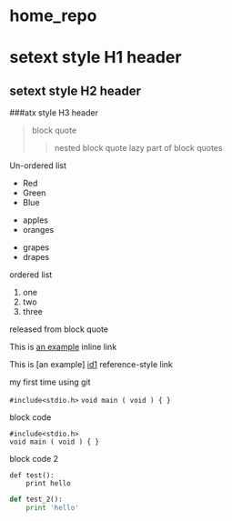 home_repo
=========

setext style H1 header
===================

setext style H2 header
--------------

###atx style H3 header

> block quote
> > nested block quote
lazy part of block quotes

Un-ordered list
* Red
* Green
* Blue

+ apples
+ oranges

- grapes
- drapes

ordered list
1. one
2. two
3. three


released from block quote

This is [an example](http://example.com/ "Title") inline link

This is [an example] [id1] reference-style link

my first time using git

[id1]: https://github.com/shane-taurean/home_repo/ "my repo"

`#include<stdio.h>`
`void main ( void ) { }`

block code

    #include<stdio.h>
    void main ( void ) { }

block code 2

```
def test():
    print hello
```

```python
def test_2():
    print 'hello'
```


